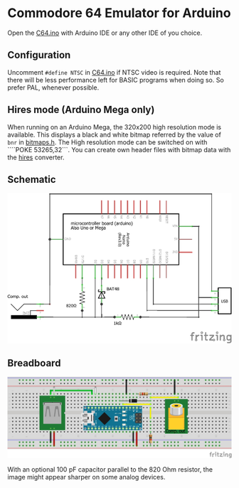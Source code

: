 # Commodore 64 Emulator for Arduino
Open the [C64.ino](C64.ino) with Arduino IDE or any other IDE of you choice.

## Configuration
Uncomment ```#define NTSC``` in [C64.ino](C64.ino) if NTSC video is required. Note that there will be less performance left for BASIC programs when doing so. So prefer PAL, whenever possible.

## Hires mode (Arduino Mega only)
When running on an Arduino Mega, the 320x200 high resolution mode is available. This displays a black and white bitmap referred by the value of ```bnr``` in [bitmaps.h](bitmaps.h). The High resolution mode can be switched on with ````POKE 53265,32```. You can create own header files with bitmap data with the [hires](../Hires/README.md) converter.

## Schematic
![](../schematic/C64_schem.jpg)
## Breadboard
![](../schematic/C64_bb.jpg)

With an optional 100 pF capacitor parallel to the 820 Ohm resistor, the image might appear sharper on some analog devices.
